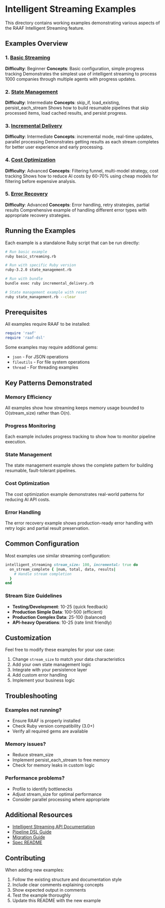 # Intelligent Streaming Examples

This directory contains working examples demonstrating various aspects of the RAAF Intelligent Streaming feature.

## Examples Overview

### 1. [Basic Streaming](basic_streaming.rb)
**Difficulty**: Beginner
**Concepts**: Basic configuration, simple progress tracking
Demonstrates the simplest use of intelligent streaming to process 1000 companies through multiple agents with progress updates.

### 2. [State Management](state_management.rb)
**Difficulty**: Intermediate
**Concepts**: skip_if, load_existing, persist_each_stream
Shows how to build resumable pipelines that skip processed items, load cached results, and persist progress.

### 3. [Incremental Delivery](incremental_delivery.rb)
**Difficulty**: Intermediate
**Concepts**: incremental mode, real-time updates, parallel processing
Demonstrates getting results as each stream completes for better user experience and early processing.

### 4. [Cost Optimization](cost_optimization.rb)
**Difficulty**: Advanced
**Concepts**: Filtering funnel, multi-model strategy, cost tracking
Shows how to reduce AI costs by 60-70% using cheap models for filtering before expensive analysis.

### 5. [Error Recovery](error_recovery.rb)
**Difficulty**: Advanced
**Concepts**: Error handling, retry strategies, partial results
Comprehensive example of handling different error types with appropriate recovery strategies.

## Running the Examples

Each example is a standalone Ruby script that can be run directly:

```bash
# Run basic example
ruby basic_streaming.rb

# Run with specific Ruby version
ruby-3.2.0 state_management.rb

# Run with bundle
bundle exec ruby incremental_delivery.rb

# State management example with reset
ruby state_management.rb --clear
```

## Prerequisites

All examples require RAAF to be installed:

```ruby
require 'raaf'
require 'raaf-dsl'
```

Some examples may require additional gems:
- `json` - For JSON operations
- `fileutils` - For file system operations
- `thread` - For threading examples

## Key Patterns Demonstrated

### Memory Efficiency
All examples show how streaming keeps memory usage bounded to O(stream_size) rather than O(n).

### Progress Monitoring
Each example includes progress tracking to show how to monitor pipeline execution.

### State Management
The state management example shows the complete pattern for building resumable, fault-tolerant pipelines.

### Cost Optimization
The cost optimization example demonstrates real-world patterns for reducing AI API costs.

### Error Handling
The error recovery example shows production-ready error handling with retry logic and partial result preservation.

## Common Configuration

Most examples use similar streaming configuration:

```ruby
intelligent_streaming stream_size: 100, incremental: true do
  on_stream_complete { |num, total, data, results|
    # Handle stream completion
  }
end
```

### Stream Size Guidelines

- **Testing/Development**: 10-25 (quick feedback)
- **Production Simple Data**: 100-500 (efficient)
- **Production Complex Data**: 25-100 (balanced)
- **API-heavy Operations**: 10-25 (rate limit friendly)

## Customization

Feel free to modify these examples for your use case:

1. Change `stream_size` to match your data characteristics
2. Add your own state management logic
3. Integrate with your persistence layer
4. Add custom error handling
5. Implement your business logic

## Troubleshooting

### Examples not running?
- Ensure RAAF is properly installed
- Check Ruby version compatibility (3.0+)
- Verify all required gems are available

### Memory issues?
- Reduce stream_size
- Implement persist_each_stream to free memory
- Check for memory leaks in custom logic

### Performance problems?
- Profile to identify bottlenecks
- Adjust stream_size for optimal performance
- Consider parallel processing where appropriate

## Additional Resources

- [Intelligent Streaming API Documentation](../../INTELLIGENT_STREAMING_API.md)
- [Pipeline DSL Guide](../../PIPELINE_DSL_GUIDE.md#intelligent-streaming)
- [Migration Guide](../../INTELLIGENT_STREAMING_MIGRATION.md)
- [Spec README](../../../.agent-os/specs/2025-10-24-agent-level-pipeline-batching/README.md)

## Contributing

When adding new examples:

1. Follow the existing structure and documentation style
2. Include clear comments explaining concepts
3. Show expected output in comments
4. Test the example thoroughly
5. Update this README with the new example
